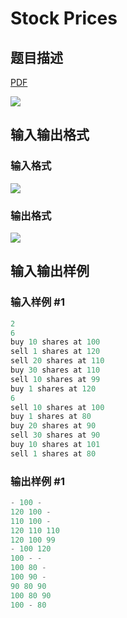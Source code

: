 # Stock Prices

## 题目描述

[problemUrl]: https://uva.onlinejudge.org/index.php?option=com_onlinejudge&Itemid=8&category=244&page=show_problem&problem=3418

[PDF](https://uva.onlinejudge.org/external/122/p12266.pdf)

![](https://cdn.luogu.com.cn/upload/vjudge_pic/UVA12266/b8db338a9516e55b7779b0440be00abd130dd8db.png)

## 输入输出格式

### 输入格式

![](https://cdn.luogu.com.cn/upload/vjudge_pic/UVA12266/9bcb8077d495dfd64d34f75a436402397f40db47.png)

### 输出格式

![](https://cdn.luogu.com.cn/upload/vjudge_pic/UVA12266/f897fcf5836ff74a459948cf15472478c35e23f8.png)

## 输入输出样例

### 输入样例 #1

```cpp
2
6
buy 10 shares at 100
sell 1 shares at 120
sell 20 shares at 110
buy 30 shares at 110
sell 10 shares at 99
buy 1 shares at 120
6
sell 10 shares at 100
buy 1 shares at 80
buy 20 shares at 90
sell 30 shares at 90
buy 10 shares at 101
sell 1 shares at 80
```


### 输出样例 #1

```cpp
- 100 -
120 100 -
110 100 -
120 110 110
120 100 99
- 100 120
100 - -
100 80 -
100 90 -
90 80 90
100 80 90
100 - 80
```


